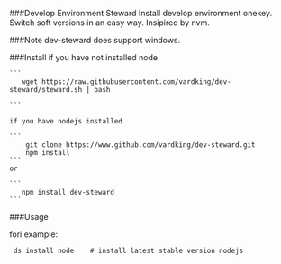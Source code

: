 ###Develop Environment Steward
Install develop environment onekey. 
Switch soft versions in an easy way.
Insipired by nvm.

###Note
dev-steward does support windows.

###Install
    if you have not installed node
    
    ```
       wget https://raw.githubusercontent.com/vardking/dev-steward/steward.sh | bash
    
    ```

    if you have nodejs installed

    ```
        git clone https://www.github.com/vardking/dev-steward.git
        npm install
    ```
    or     

    ```
       npm install dev-steward
    ```

###Usage

   fori example:
   
   ```
    ds install node    # install latest stable version nodejs

   ```

